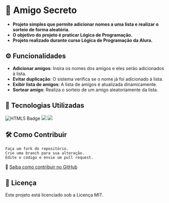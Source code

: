 # 🎁 **Amigo Secreto**

- **Projeto simples que permite adicionar nomes a uma lista e realizar o sorteio de forma aleatória.**
- **O objetivo do projeto é praticar  Lógica de Programação.**
- **Projeto realizado durante curso Lógica de Programação da Alura.**

## ⚙️ Funcionalidades
- **Adicionar amigos**: Insira os nomes dos amigos e eles serão adicionados à lista.
- **Evitar duplicação**: O sistema verifica se o nome já foi adicionado à lista.
- **Exibir lista de amigos**: A lista de amigos é atualizada dinamicamente.
- **Sortear amigo**: Realiza o sorteio de um amigo aleatoriamente da lista.

## 🚀 Tecnologias Utilizadas
<div>
  
<img src="https://img.shields.io/badge/html-black?style=for-the-badge&logo=html5&color=black" alt="HTML5 Badge">

  
<img src= "https://img.shields.io/badge/CSS-white?style=for-the-badge&logo=css3&color=darkgreen">

<img src= "https://img.shields.io/badge/JAVASCRIPT-white?style=for-the-badge&logo=javascript&logoColor=black&color=%23FFD700">

## 🛠 Como Contribuir

    Faça um fork do repositório.
    Crie uma branch para sua alteração.
    Edite o código e envie um pull request.

📖 [Saiba como contribuir no GitHub](https://docs.github.com/pt/get-started/quickstart/contributing-to-projects)

## 📜 Licença

Este projeto está licenciado sob a Licença MIT.




